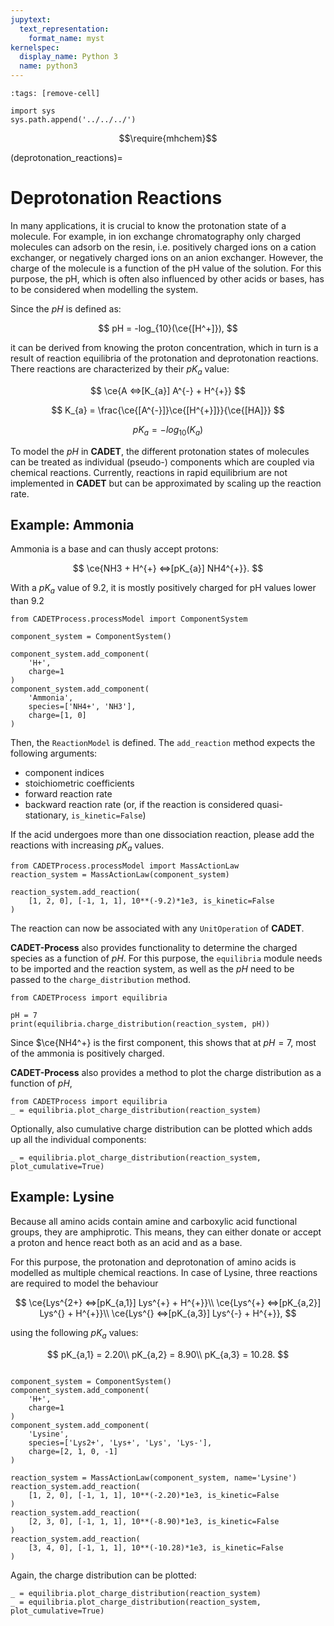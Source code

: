 ```yaml
---
jupytext:
  text_representation:
    format_name: myst
kernelspec:
  display_name: Python 3
  name: python3
---
```


```{code-cell} ipython3
:tags: [remove-cell]

import sys
sys.path.append('../../../')
```

$$\require{mhchem}$$

(deprotonation_reactions)=
# Deprotonation Reactions
In many applications, it is crucial to know the protonation state of a molecule.
For example, in ion exchange chromatography only charged molecules can adsorb on the resin, i.e. positively charged ions on a cation exchanger, or negatively charged ions on an anion exchanger.
However, the charge of the molecule is a function of the pH value of the solution.
For this purpose, the pH, which is often also influenced by other acids or bases, has to be considered when modelling the system.

Since the $pH$ is defined as:

$$
pH = -log_{10}(\ce{[H^+]}),
$$

it can be derived from knowing the proton concentration, which in turn is a result of reaction equilibria of the protonation and deprotonation reactions.
There reactions are characterized by their $pK_a$ value:

$$
\ce{A <=>[K_{a}] A^{-} + H^{+}}
$$

$$
K_{a} = \frac{\ce{[A^{-}]}\ce{[H^{+}]}}{\ce{[HA]}}
$$

$$
pK_{a} = -log_{10}(K_{a})
$$


To model the $pH$ in **CADET**, the different protonation states of molecules can be treated as individual (pseudo-) components which are coupled via chemical reactions.
Currently, reactions in rapid equilibrium are not implemented in **CADET** but can be approximated by scaling up the reaction rate.

## Example: Ammonia
Ammonia is a base and can thusly accept protons:

$$
\ce{NH3 + H^{+} <=>[pK_{a}] NH4^{+}}.
$$

With a $pK_{a}$ value of 9.2, it is mostly positively charged for pH values lower than 9.2

```{code-cell} ipython3
from CADETProcess.processModel import ComponentSystem

component_system = ComponentSystem()

component_system.add_component(
	'H+', 
	charge=1
)
component_system.add_component(
	'Ammonia', 
	species=['NH4+', 'NH3'],
	charge=[1, 0]
)
```

Then, the `ReactionModel` is defined.
The `add_reaction` method expects the following arguments: 
- component indices
- stoichiometric coefficients
- forward reaction rate
- backward reaction rate (or, if the reaction is considered quasi-stationary, `is_kinetic=False`)

If the acid undergoes more than one dissociation reaction, please add the reactions with increasing $pK_a$ values.

```{code-cell} ipython3
from CADETProcess.processModel import MassActionLaw
reaction_system = MassActionLaw(component_system)

reaction_system.add_reaction(
	[1, 2, 0], [-1, 1, 1], 10**(-9.2)*1e3, is_kinetic=False
)
```

The reaction can now be associated with any `UnitOperation` of **CADET**.


**CADET-Process** also provides functionality to determine the charged species as a function of $pH$.
For this purpose, the `equilibria` module needs to be imported and the reaction system, as well as the $pH$ need to be passed to the `charge_distribution` method.

```{code-cell} ipython3
from CADETProcess import equilibria

pH = 7
print(equilibria.charge_distribution(reaction_system, pH))
```
Since $\ce{NH4^+} is the first component, this shows that at $pH = 7$, most of the ammonia is positively charged. 

**CADET-Process** also provides a method to plot the charge distribution as a function of $pH$,

```{code-cell} ipython3
from CADETProcess import equilibria
_ = equilibria.plot_charge_distribution(reaction_system)
```
Optionally, also cumulative charge distribution can be plotted which adds up all the individual components:

```{code-cell} ipython3
_ = equilibria.plot_charge_distribution(reaction_system, plot_cumulative=True)
```

## Example: Lysine
Because all amino acids contain amine and carboxylic acid functional groups, they are amphiprotic.
This means, they can either donate or accept a proton and hence react both as an acid and as a base.

For this purpose, the protonation and deprotonation of amino acids is modelled as multiple chemical reactions.
In case of Lysine, three reactions are required to model the behaviour

$$
\ce{Lys^{2+} <=>[pK_{a,1}] Lys^{+} + H^{+}}\\
\ce{Lys^{+} <=>[pK_{a,2}] Lys^{} + H^{+}}\\
\ce{Lys^{} <=>[pK_{a,3}] Lys^{-} + H^{+}},
$$

using the following $pK_a$ values:

$$
pK_{a,1} = 2.20\\
pK_{a,2} = 8.90\\
pK_{a,3} = 10.28.
$$

```{code-cell} ipython3

component_system = ComponentSystem()
component_system.add_component(
    'H+', 
    charge=1
)
component_system.add_component(
    'Lysine', 
    species=['Lys2+', 'Lys+', 'Lys', 'Lys-'],
    charge=[2, 1, 0, -1]
)

reaction_system = MassActionLaw(component_system, name='Lysine')
reaction_system.add_reaction(
    [1, 2, 0], [-1, 1, 1], 10**(-2.20)*1e3, is_kinetic=False
)
reaction_system.add_reaction(
    [2, 3, 0], [-1, 1, 1], 10**(-8.90)*1e3, is_kinetic=False
)
reaction_system.add_reaction(
    [3, 4, 0], [-1, 1, 1], 10**(-10.28)*1e3, is_kinetic=False
)
```
Again, the charge distribution can be plotted:

```{code-cell} ipython3
_ = equilibria.plot_charge_distribution(reaction_system)
_ = equilibria.plot_charge_distribution(reaction_system, plot_cumulative=True)
```


